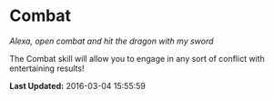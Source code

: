 # Combat
*Alexa, open combat and hit the dragon with my sword*

The Combat skill will allow you to engage in any sort of conflict with entertaining results!

**Last Updated:** 2016-03-04 15:55:59